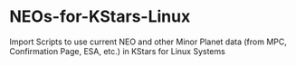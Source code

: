# NEOs-for-KStars-Linux
Import Scripts to use current NEO and other Minor Planet data (from MPC, Confirmation Page, ESA, etc.) in KStars for Linux Systems
